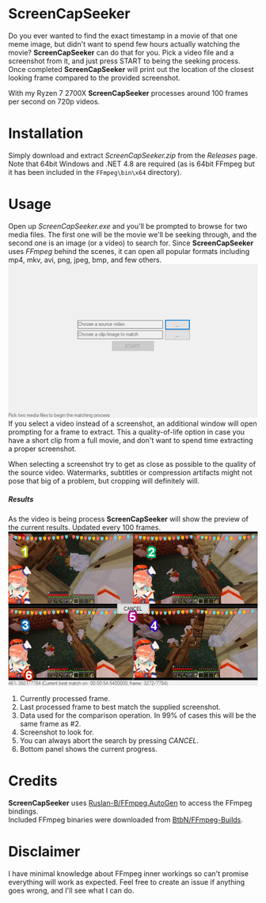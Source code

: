# ScreenCapSeeker
Do you ever wanted to find the exact timestamp in a movie of that one meme image, but didn't want to spend few hours actually watching the movie? **ScreenCapSeeker** can do that for you. Pick a video file and a screenshot from it, and just press START to being the seeking process. Once completed **ScreenCapSeeker** will print out the location of the closest looking frame compared to the provided screenshot. 
  
With my Ryzen 7 2700X **ScreenCapSeeker** processes around 100 frames per second on 720p videos.

# Installation
Simply download and extract *ScreenCapSeeker.zip* from the *Releases* page.  
Note that 64bit Windows and .NET 4.8 are required (as is 64bit FFmpeg but it has been included in the `FFmpeg\bin\x64` directory).

# Usage
Open up *ScreenCapSeeker.exe* and you'll be prompted to browse for two media files. The first one will be the movie we'll be seeking through, and the second one is an image (or a video) to search for. Since **ScreenCapSeeker** uses *FFmpeg* behind the scenes, it can open all popular formats including mp4, mkv, avi, png, jpeg, bmp, and few others.
![Main menu preview](docs/intro.png)  
If you select a video instead of a screenshot, an additional window will open prompting for a frame to extract. This a quality-of-life option in case you have a short clip from a full movie, and don't want to spend time extracting a proper screenshot.  
 
When selecting a screenshot try to get as close as possible to the quality of the source video. Watermarks, subtitles or compression artifacts might not pose that big of a problem, but cropping will definitely will. 

##### Results
As the video is being process **ScreenCapSeeker** will show the preview of the current results. Updated every 100 frames.  
![Progress results](docs/progress.jpg)  
1. Currently processed frame. 
2. Last processed frame to best match the supplied screenshot.
3. Data used for the comparison operation. In 99% of cases this will be the same frame as #2.
4. Screenshot to look for.
5. You can always abort the search by pressing *CANCEL*.
6. Bottom panel shows the current progress.
  
# Credits
**ScreenCapSeeker** uses [Ruslan-B/FFmpeg.AutoGen](https://github.com/Ruslan-B/FFmpeg.AutoGen) to access the FFmpeg bindings.  
Included FFmpeg binaries were downloaded from [BtbN/FFmpeg-Builds](https://github.com/BtbN/FFmpeg-Builds/releases).

# Disclaimer
I have minimal knowledge about FFmpeg inner workings so can't promise everything will work as expected. Feel free to create an issue if anything goes wrong, and I'll see what I can do.
